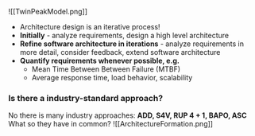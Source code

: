 ![[TwinPeakModel.png]]

- Architecture design is an iterative process!
- **Initially** - analyze requirements, design a high level architecture
- **Refine software architecture in iterations** - analyze requirements in more detail, consider feedback, extend software architecture
- **Quantify requirements whenever possible, e.g.**
	- Mean Time Between Between Failure (MTBF)
	- Average response time, load behavior, scalability

### Is there a industry-standard approach?
No there is many industry approaches: **ADD, S4V, RUP 4 + 1, BAPO, ASC**
What so they have in common?
![[ArchitectureFormation.png]]
